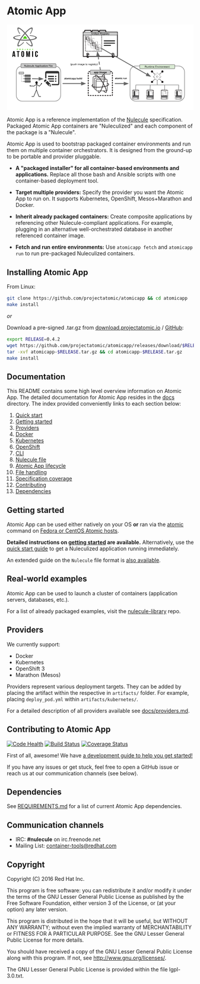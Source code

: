 # Atomic App


![](docs/images/logo.png "Project Atomic")

Atomic App is a reference implementation of the [Nulecule](https://github.com/projectatomic/nulecule) specification. Packaged Atomic App containers are "Nuleculized" and each component of the package is a "Nulecule".

Atomic App is used to bootstrap packaged container environments and run them on multiple container orchestrators. It is designed from the ground-up to be portable and provider pluggable.

  - __A "packaged installer" for all container-based environments and applications.__ Replace all those bash and Ansible scripts with one container-based deployment tool.

  - __Target multiple providers:__ Specify the provider you want the Atomic App to run on. It supports Kubernetes, OpenShift, Mesos+Marathon and Docker.

  - __Inherit already packaged containers:__ Create composite applications by referencing other Nulecule-compliant applications. For example, plugging in an alternative well-orchestrated database in another referenced container image.

  - __Fetch and run entire environments:__ Use `atomicapp fetch` and `atomicapp run` to run pre-packaged Nuleculized containers.

## Installing Atomic App
From Linux:
```sh
git clone https://github.com/projectatomic/atomicapp && cd atomicapp
make install
```

_or_ 

Download a pre-signed .tar.gz from [download.projectatomic.io](https://download.projectatomic.io) / [GitHub](https://github.com/projectatomic/atomicapp/releases):
```sh
export RELEASE=0.4.2
wget https://github.com/projectatomic/atomicapp/releases/download/$RELEASE/atomicapp-$RELEASE.tar.gz
tar -xvf atomicapp-$RELEASE.tar.gz && cd atomicapp-$RELEASE.tar.gz
make install
```

## Documentation

This README contains some high level overview information on Atomic App. The detailed documentation for Atomic App resides in the [docs](docs) directory. The index provided conveniently links to each section below:

1. [Quick start](docs/quick_start.md)
2. [Getting started](docs/start_guide.md)
3. [Providers](docs/providers.md)
  1. [Docker](docs/providers/docker/overview.md)
  2. [Kubernetes](docs/providers/kubernetes/overview.md)
  3. [OpenShift](docs/providers/openshift/overview.md)
4. [CLI](docs/cli.md)
5. [Nulecule file](docs/nulecule.md)
6. [Atomic App lifecycle](docs/atomicapp_lifecycle.md)
7. [File handling](docs/file_handling.md)
8. [Specification coverage](docs/spec_coverage.md)
9. [Contributing](CONTRIBUTING.md)
10. [Dependencies](docs/requirements.md)


## Getting started

Atomic App can be used either natively on your OS __or__ ran via the [atomic](https://github.com/projectatomic/atomic) command on [Fedora or CentOS Atomic hosts](https://www.projectatomic.io/download/).

__Detailed instructions on [getting started](docs/start_guide.md) are available.__ Alternatively, use the [quick start guide](docs/quick_start.md) to get a Nuleculized application running immediately.

An extended guide on the `Nulecule` file format is [also available](docs/nulecule.md).

## Real-world examples
Atomic App can be used to launch a cluster of containers (application servers, databases, etc.).

For a list of already packaged examples, visit the [nulecule-library](https://github.com/projectatomic/nulecule-library) repo.

## Providers

We currently support:

  - Docker
  - Kubernetes
  - OpenShift 3
  - Marathon (Mesos)

Providers represent various deployment targets. They can be added by placing the artifact within the respective in `artifacts/` folder. For example, placing `deploy_pod.yml` within `artifacts/kubernetes/`. 

For a detailed description of all providers available see [docs/providers.md](docs/providers.md).

## Contributing to Atomic App
[![Code Health](https://landscape.io/github/projectatomic/atomicapp/master/landscape.svg?style=flat)](https://landscape.io/github/projectatomic/atomicapp/master)
[![Build Status](https://travis-ci.org/projectatomic/atomicapp.svg?branch=master)](https://travis-ci.org/projectatomic/atomicapp)
[![Coverage Status](https://coveralls.io/repos/projectatomic/atomicapp/badge.svg?branch=master&service=github)](https://coveralls.io/github/projectatomic/atomicapp?branch=master)

First of all, awesome! We have [a development guide to help you get started!](CONTRIBUTING.md)

If you have any issues or get stuck, feel free to open a GitHub issue or reach us at our communication channels (see below).

## Dependencies

See [REQUIREMENTS.md](docs/requirements.md) for a list of current Atomic App dependencies.

## Communication channels

* IRC: __#nulecule__ on irc.freenode.net
* Mailing List: [container-tools@redhat.com](https://www.redhat.com/mailman/listinfo/container-tools)

## Copyright

Copyright (C) 2016 Red Hat Inc.

This program is free software: you can redistribute it and/or modify
it under the terms of the GNU Lesser General Public License as published by
the Free Software Foundation, either version 3 of the License, or
(at your option) any later version.

This program is distributed in the hope that it will be useful,
but WITHOUT ANY WARRANTY; without even the implied warranty of
MERCHANTABILITY or FITNESS FOR A PARTICULAR PURPOSE.  See the
GNU Lesser General Public License for more details.

You should have received a copy of the GNU Lesser General Public License
along with this program. If not, see <http://www.gnu.org/licenses/>.

The GNU Lesser General Public License is provided within the file lgpl-3.0.txt.
